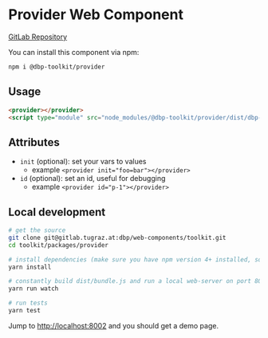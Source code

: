 # Provider Web Component

[GitLab Repository](git@gitlab.tugraz.at:dbp/web-components/toolkit.git)

You can install this component via npm:

```bash
npm i @dbp-toolkit/provider
```

## Usage

```html
<provider></provider>
<script type="module" src="node_modules/@dbp-toolkit/provider/dist/dbp-provider.js"></script>
```

## Attributes

- `init` (optional): set your vars to values
    - example `<provider init="foo=bar"></provider>`
- `id` (optional): set an id, useful for debugging
    - example `<provider id="p-1"></provider>`

## Local development

```bash
# get the source
git clone git@gitlab.tugraz.at:dbp/web-components/toolkit.git
cd toolkit/packages/provider

# install dependencies (make sure you have npm version 4+ installed, so symlinks to the git submodules are created automatically)
yarn install

# constantly build dist/bundle.js and run a local web-server on port 8002 
yarn run watch

# run tests
yarn test
```

Jump to <http://localhost:8002> and you should get a demo page.
